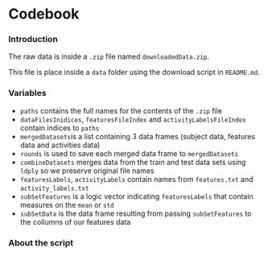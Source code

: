 # Codebook

### Introduction

The raw data is inside a ```.zip``` file named ```downloadedData.zip```.

This file is place inside a ```data``` folder using the download script in ```README.md```.

### Variables

* ```paths``` contains the full names for the contents of the ```.zip``` file
* ```dataFilesInidices```, ```featuresFileIndex``` and ```activityLabelsFileIndex``` contain indices to ```paths```
* ```mergedDatasets```is a list containing 3 data frames (subject data, features data and activities data)
* ```rounds``` is used to save each merged data frame to ```mergedDatasets```
* ```combineDatasets``` merges data from the train and test data sets using ```ldply``` so we preserve original file 
names
* ```featuresLabels```, ```activityLabels``` contain names from ```features.txt``` and ```activity_labels.txt```
* ```subSetFeatures``` is a logic vector indicating ```featuresLabels``` that contain measures on the ```mean``` or 
```std```
* ```subSetData``` is the data frame resulting from passing ```subSetFeatures``` to the collumns of our features data

### About the script
